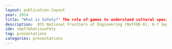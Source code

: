 ```yaml
---
layout: publication-layout
year: 2014
title: "What is Safety?" The role of games to understand cultural specificity.
description:  8th National Frontiers of Engineering (NatFOE-8), 6-7 September, 2014. Gandhinagar, Gujarat. Presented by Harsha K.
ide: sept7whatissafety
tag: presentations
categories: presentations
---
```

